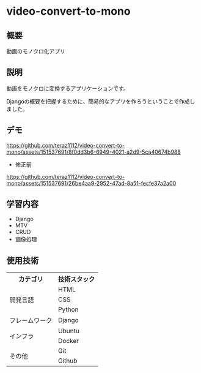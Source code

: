 # video-convert-to-mono




## 概要
動画のモノクロ化アプリ

## 説明
動画をモノクロに変換するアプリケーションです。

Djangoの概要を把握するために、簡易的なアプリを作ろうということで作成しました。

## デモ


https://github.com/teraz1112/video-convert-to-mono/assets/151537691/8f0dd3b6-6949-4021-a2d9-5ca40674b988

- 修正前

https://github.com/teraz1112/video-convert-to-mono/assets/151537691/26be4aa9-2952-47ad-8a51-fecfe37a2a00




## 学習内容
- Django
- MTV
- CRUD
- 画像処理
  
## 使用技術
<table>
<tr>
  <th>カテゴリ</th>
  <th>技術スタック</th>
</tr>
<tr>
  <td rowspan=3>開発言語</td>
  <td>HTML</td>
</tr>
<tr>
  <td>CSS</td>
</tr>
<tr>
  <td>Python</td>
</tr>
<tr>
  <td rowspan=1>フレームワーク</td>
  <td>Django</td>
</tr>
<tr>
  <td rowspan=2>インフラ</td>
  <td>Ubuntu</td>
</tr>
<tr>
  <td>Docker</td>
</tr>
<tr>
  <td rowspan=2>その他</td>
  <td>Git</td>
</tr>
<tr>
  <td>Github</td>
</tr>
</table>

